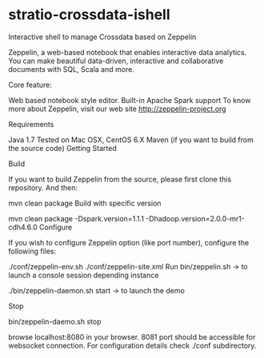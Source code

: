 stratio-crossdata-ishell
========================

Interactive shell to manage Crossdata based on Zeppelin

Zeppelin, a web-based notebook that enables interactive data analytics. You can make beautiful data-driven, interactive and collaborative documents with SQL, Scala and more.

Core feature:

Web based notebook style editor.
Built-in Apache Spark support
To know more about Zeppelin, visit our web site http://zeppelin-project.org

Requirements

Java 1.7
Tested on Mac OSX, CentOS 6.X
Maven (if you want to build from the source code)
Getting Started

Build

If you want to build Zeppelin from the source, please first clone this repository. And then:

mvn clean package
Build with specific version

mvn clean package -Dspark.version=1.1.1 -Dhadoop.version=2.0.0-mr1-cdh4.6.0
Configure

If you wish to configure Zeppelin option (like port number), configure the following files:

./conf/zeppelin-env.sh
./conf/zeppelin-site.xml
Run
bin/zeppelin.sh -> to launch a console session depending instance 

./bin/zeppelin-daemon.sh start -> to launch the demo

Stop

bin/zeppelin-daemo.sh stop

browse localhost:8080 in your browser. 8081 port should be accessible for websocket connection.
For configuration details check ./conf subdirectory.
